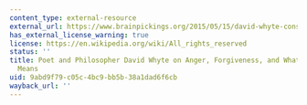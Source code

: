 ```yaml
---
content_type: external-resource
external_url: https://www.brainpickings.org/2015/05/15/david-whyte-consolations-anger-forgiveness-maturity/
has_external_license_warning: true
license: https://en.wikipedia.org/wiki/All_rights_reserved
status: ''
title: Poet and Philosopher David Whyte on Anger, Forgiveness, and What Maturity Really
  Means
uid: 9abd9f79-c05c-4bc9-bb5b-38a1dad6f6cb
wayback_url: ''
---
```

